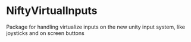# NiftyVirtualInputs
Package for handling virtualize inputs on the new unity input system, like joysticks and on screen buttons
